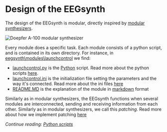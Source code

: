 # Design of the EEGsynth

The design of the EEGsynth is modular, directly inspired by 
[modular synthesizers](https://en.wikipedia.org/wiki/Modular_synthesizer).

![Doepfer A-100 modular synthesizer](https://en.wikipedia.org/wiki/Modular_synthesizer#/media/File:Doepfer_A-100.jpg)

Every module does a specific task. Each module consists of a python script, and is contained in its own directory. 
For instance, in [eegsynth\modules\launchcontrol](https://github.com/eegsynth/eegsynth/modules/launchcontrol) we find:
 * [launchcontrol.py](https://github.com/eegsynth/eegsynth/modules/launchcontrol/launchcontrol.py) 
 is the [Python](https://www.python.org/) script. Read more about the python scripts [here](scripts.md).
 * [launchcontrol.ini](https://github.com/eegsynth/eegsynth/modules/launchcontrol/launchcontrol.ini)
 is the initialization file setting the parameters and the way it's connected. Read more about the ini files [here](inifile.md)
 * [README.MD](https://github.com/eegsynth/eegsynth/modules/launchcontrol/README.MD) is the explanation of the module in [markdown](https://en.wikipedia.org/wiki/Markdown) format 

Similarly as in modular synthesizers, the EEGsynth functions when several modules are interconnected, sending 
and receiving information from each other. Similarly as in modular synthesizers, we call this _patching_.
Read more about how we implement patching [here](patching.md)

_Continue reading: [Python scripts](scripts.md)_
